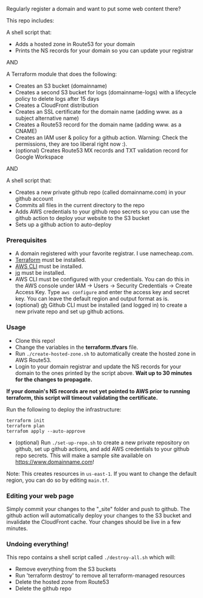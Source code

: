 Regularly register a domain and want to put some web content there?

This repo includes:

A shell script that:
* Adds a hosted zone in Route53 for your domain
* Prints the NS records for your domain so you can update your registrar

AND

A Terraform module that does the following:
* Creates an S3 bucket (domainname)
* Creates a second S3 bucket for logs (domainname-logs) with a lifecycle policy to delete logs after 15 days
* Creates a CloudFront distribution
* Creates an SSL certificate for the domain name (adding www. as a subject alternative name)
* Creates a Route53 record for the domain name (adding www. as a CNAME)
* Creates an IAM user & policy for a github action.  Warning: Check the permissions, they are too liberal right now :).
* (optional) Creates Route53 MX records and TXT validation record for Google Workspace
  
AND

A shell script that:
* Creates a new private github repo (called domainname.com) in your github account
* Commits all files in the current directory to the repo
* Adds AWS credentials to your github repo secrets so you can use the github action to deploy your website to the S3 bucket
* Sets up a github action to auto-deploy




### Prerequisites

* A domain registered with your favorite registrar.  I use namecheap.com.
* [Terraform](https://developer.hashicorp.com/terraform/tutorials/aws-get-started/install-cli) must be installed.
* [AWS CLI](https://docs.aws.amazon.com/cli/latest/userguide/install-cliv2.html) must be installed.
* [jq](https://jqlang.github.io/jq/) must be installed.
* AWS CLI must be configured with your credentials. You can do this in the AWS console under IAM -> Users -> Security Credentials -> Create Access Key.    Type `aws configure` and enter the access key and secret key.  You can leave the default region and output format as is.
* (optional) [gh](https://cli.github.com) Github CLI must be installed (and logged in) to create a new private repo and set up github actions.


### Usage

* Clone this repo!
* Change the variables in the **terraform.tfvars** file.
* Run `./create-hosted-zone.sh` to automatically create the hosted zone in AWS Route53.
* Login to your domain registrar and update the NS records for your domain to the ones printed by the script above.  **Wait up to 30 minutes for the changes to propagate.**
  
**If your domain's NS records are not yet pointed to AWS prior to running terraform, this script will timeout validating the certificate.**

Run the following to deploy the infrastructure:
```
terraform init
terraform plan
terrafom apply --auto-approve
```
* (optional) Run `./set-up-repo.sh` to create a new private repository on github, set up github actions, and add AWS credentials to your github repo secrets.   This will make a sample site available on https://www.domainname.com!  


Note: This creates resources in `us-east-1`.  If you want to change the default region, you can do so by editing `main.tf`.


### Editing your web page

Simply commit your changes to the "_site" folder and push to github.  The github action will automatically deploy your changes to the S3 bucket and invalidate the CloudFront cache.  Your changes should be live in a few minutes.


### Undoing everything!

This repo contains a shell script called `./destroy-all.sh` which will:
* Remove everything from the S3 buckets
* Run 'terraform destroy' to remove all terraform-managed resources
* Delete the hosted zone from Route53
* Delete the github repo